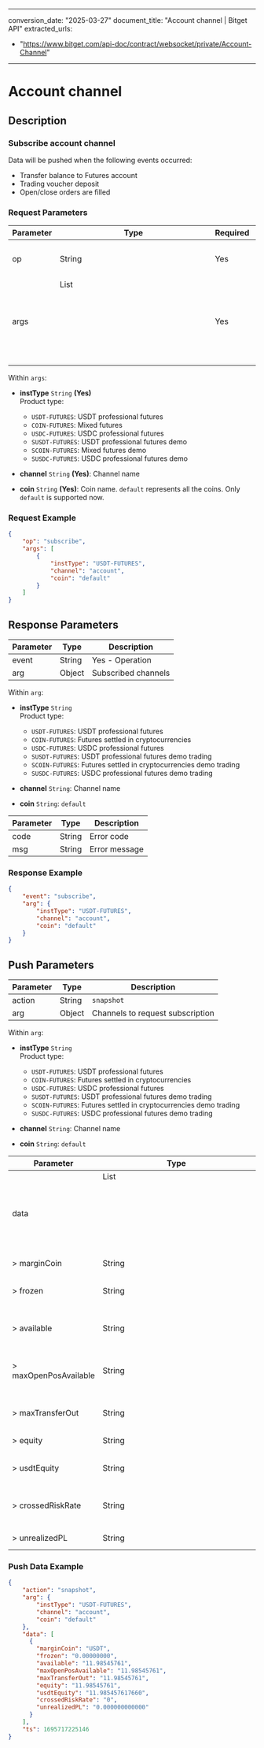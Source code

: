 
---
conversion_date: "2025-03-27"
document_title: "Account channel | Bitget API"
extracted_urls:
  - "https://www.bitget.com/api-doc/contract/websocket/private/Account-Channel"
---

# Account channel

## Description

### Subscribe account channel

Data will be pushed when the following events occurred:
- Transfer balance to Futures account
- Trading voucher deposit
- Open/close orders are filled

### Request Parameters

| Parameter | Type         | Required | Description                                         |
|-----------|--------------|----------|-----------------------------------------------------|
| op        | String       | Yes      | Operation, `subscribe` or `unsubscribe`            |
| args      | List<Object> | Yes      | List of channels to request subscription           |

Within `args`:
- **instType** `String` **(Yes)**  
  Product type:
  - `USDT-FUTURES`: USDT professional futures  
  - `COIN-FUTURES`: Mixed futures  
  - `USDC-FUTURES`: USDC professional futures  
  - `SUSDT-FUTURES`: USDT professional futures demo  
  - `SCOIN-FUTURES`: Mixed futures demo  
  - `SUSDC-FUTURES`: USDC professional futures demo

- **channel** `String` **(Yes)**: Channel name  
- **coin** `String` **(Yes)**: Coin name. `default` represents all the coins. Only `default` is supported now.

### Request Example

```json
{
    "op": "subscribe",
    "args": [
        {
            "instType": "USDT-FUTURES",
            "channel": "account",
            "coin": "default"
        }
    ]
}
```

## Response Parameters

| Parameter | Type   | Description          |
|-----------|--------|----------------------|
| event     | String | Yes - Operation      |
| arg       | Object | Subscribed channels  |

Within `arg`:
- **instType** `String`  
  Product type:
  - `USDT-FUTURES`: USDT professional futures  
  - `COIN-FUTURES`: Futures settled in cryptocurrencies  
  - `USDC-FUTURES`: USDC professional futures  
  - `SUSDT-FUTURES`: USDT professional futures demo trading  
  - `SCOIN-FUTURES`: Futures settled in cryptocurrencies demo trading  
  - `SUSDC-FUTURES`: USDC professional futures demo trading  

- **channel** `String`: Channel name  
- **coin** `String`: `default`  

| Parameter | Type   | Description     |
|-----------|--------|-----------------|
| code      | String | Error code      |
| msg       | String | Error message   |

### Response Example

```json
{
    "event": "subscribe",
    "arg": {
        "instType": "USDT-FUTURES",
        "channel": "account",
        "coin": "default"
    }
}
```

## Push Parameters

| Parameter | Type   | Description                        |
|-----------|--------|------------------------------------|
| action    | String | `snapshot`                         |
| arg       | Object | Channels to request subscription   |

Within `arg`:
- **instType** `String`  
  Product type:
  - `USDT-FUTURES`: USDT professional futures  
  - `COIN-FUTURES`: Futures settled in cryptocurrencies  
  - `USDC-FUTURES`: USDC professional futures  
  - `SUSDT-FUTURES`: USDT professional futures demo trading  
  - `SCOIN-FUTURES`: Futures settled in cryptocurrencies demo trading  
  - `SUSDC-FUTURES`: USDC professional futures demo trading  

- **channel** `String`: Channel name  
- **coin** `String`: `default`

| Parameter               | Type         | Description                                       |
|-------------------------|--------------|---------------------------------------------------|
| data                    | List<Object> | Subscription data                                 |
| > marginCoin            | String       | Margin coin                                       |
| > frozen                | String       | Locked quantity (margin coin)                    |
| > available             | String       | Currently available assets                        |
| > maxOpenPosAvailable   | String       | Maximum available balance to open positions       |
| > maxTransferOut        | String       | Maximum transferable amount                       |
| > equity                | String       | Account assets                                    |
| > usdtEquity            | String       | Account equity in USD                             |
| > crossedRiskRate       | String       | Risk ratio in cross margin mode                   |
| > unrealizedPL          | String       | Unrealized PnL                                    |

### Push Data Example

```json
{
    "action": "snapshot",
    "arg": {
        "instType": "USDT-FUTURES",
        "channel": "account",
        "coin": "default"
    },
    "data": [
      {
        "marginCoin": "USDT",
        "frozen": "0.00000000",
        "available": "11.98545761",
        "maxOpenPosAvailable": "11.98545761",
        "maxTransferOut": "11.98545761",
        "equity": "11.98545761",
        "usdtEquity": "11.985457617660",
        "crossedRiskRate": "0",
        "unrealizedPL": "0.000000000000"
      }
    ],
    "ts": 1695717225146
}
```

